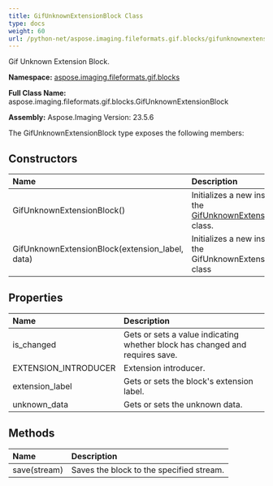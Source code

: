 ```yaml
---
title: GifUnknownExtensionBlock Class
type: docs
weight: 60
url: /python-net/aspose.imaging.fileformats.gif.blocks/gifunknownextensionblock/
---
```


Gif Unknown Extension Block.

**Namespace:** [aspose.imaging.fileformats.gif.blocks](/imaging/python-net/aspose.imaging.fileformats.gif.blocks/)

**Full Class Name:** aspose.imaging.fileformats.gif.blocks.GifUnknownExtensionBlock

**Assembly:**  Aspose.Imaging Version: 23.5.6

The GifUnknownExtensionBlock type exposes the following members:
## **Constructors**
|**Name**|**Description**|
| :- | :- |
|GifUnknownExtensionBlock()|Initializes a new instance of the [GifUnknownExtensionBlock](/imaging/python-net/aspose.imaging.fileformats.gif.blocks/gifunknownextensionblock/) class.|
|GifUnknownExtensionBlock(extension_label, data)|Initializes a new instance of the GifUnknownExtensionBlock class|
## **Properties**
|**Name**|**Description**|
| :- | :- |
|is_changed|Gets or sets a value indicating whether block has changed and requires save.|
|EXTENSION_INTRODUCER|Extension introducer.|
|extension_label|Gets or sets the block's extension label.|
|unknown_data|Gets or sets the unknown data.|
## **Methods**
|**Name**|**Description**|
| :- | :- |
|save(stream)|Saves the block to the specified stream.|
